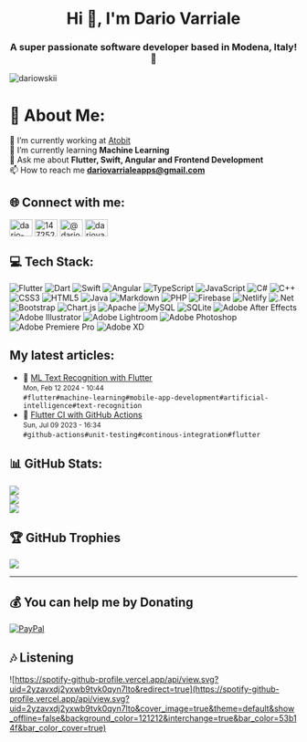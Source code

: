 <h1 align="center">Hi 👋, I'm Dario Varriale</h1>
<h3 align="center">A super passionate software developer based in Modena, Italy! 🚀</h3>

<p align="left"> <img src="https://komarev.com/ghpvc/?username=dariowskii&label=Someone%20is%20watching%20me%20%F0%9F%91%80&color=0e75b6&style=flat" alt="dariowskii" /> </p>

# 💫 About Me:
🔭 I’m currently working at [Atobit](https://www.atobit.it/)<br>🌱 I’m currently learning **Machine Learning**<br>💬 Ask me about **Flutter, Swift, Angular and Frontend Development**<br>📫 How to reach me **dariovarrialeapps@gmail.com**


## 🌐 Connect with me:
<p align="left">
<a href="https://linkedin.com/in/dario-varriale" target="blank"><img align="center" src="https://raw.githubusercontent.com/rahuldkjain/github-profile-readme-generator/master/src/images/icons/Social/linked-in-alt.svg" alt="dario-varriale" height="30" width="40" /></a>
<a href="https://stackoverflow.com/users/14725239" target="blank"><img align="center" src="https://raw.githubusercontent.com/rahuldkjain/github-profile-readme-generator/master/src/images/icons/Social/stack-overflow.svg" alt="14725239" height="30" width="40" /></a>
<a href="https://medium.com/@dariovarrialeapps" target="blank"><img align="center" src="https://raw.githubusercontent.com/rahuldkjain/github-profile-readme-generator/master/src/images/icons/Social/medium.svg" alt="@dariovarrialeapps" height="30" width="40" /></a>
<a href="https://www.hackerrank.com/dariovarriale" target="blank"><img align="center" src="https://raw.githubusercontent.com/rahuldkjain/github-profile-readme-generator/master/src/images/icons/Social/hackerrank.svg" alt="dariovarriale" height="30" width="40" /></a>
</p>

## 💻 Tech Stack:
![Flutter](https://img.shields.io/badge/Flutter-%2302569B.svg?style=flat&logo=Flutter&logoColor=white) ![Dart](https://img.shields.io/badge/dart-%230175C2.svg?style=flat&logo=dart&logoColor=white) ![Swift](https://img.shields.io/badge/swift-F54A2A?style=flat&logo=swift&logoColor=white) ![Angular](https://img.shields.io/badge/angular-%23DD0031.svg?style=flat&logo=angular&logoColor=white) ![TypeScript](https://img.shields.io/badge/typescript-%23007ACC.svg?style=flat&logo=typescript&logoColor=white) ![JavaScript](https://img.shields.io/badge/javascript-%23323330.svg?style=flat&logo=javascript&logoColor=%23F7DF1E) ![C#](https://img.shields.io/badge/c%23-%23239120.svg?style=flat&logo=c-sharp&logoColor=white) ![C++](https://img.shields.io/badge/c++-%2300599C.svg?style=flat&logo=c%2B%2B&logoColor=white) ![CSS3](https://img.shields.io/badge/css3-%231572B6.svg?style=flat&logo=css3&logoColor=white)  ![HTML5](https://img.shields.io/badge/html5-%23E34F26.svg?style=flat&logo=html5&logoColor=white) ![Java](https://img.shields.io/badge/java-%23ED8B00.svg?style=flat&logo=java&logoColor=white) ![Markdown](https://img.shields.io/badge/markdown-%23000000.svg?style=flat&logo=markdown&logoColor=white) ![PHP](https://img.shields.io/badge/php-%23777BB4.svg?style=flat&logo=php&logoColor=white) ![Firebase](https://img.shields.io/badge/firebase-%23039BE5.svg?style=flat&logo=firebase) ![Netlify](https://img.shields.io/badge/netlify-%23000000.svg?style=flat&logo=netlify&logoColor=#00C7B7) ![.Net](https://img.shields.io/badge/.NET-5C2D91?style=flat&logo=.net&logoColor=white) ![Bootstrap](https://img.shields.io/badge/bootstrap-%23563D7C.svg?style=flat&logo=bootstrap&logoColor=white) ![Chart.js](https://img.shields.io/badge/chart.js-F5788D.svg?style=flat&logo=chart.js&logoColor=white) ![Apache](https://img.shields.io/badge/apache-%23D42029.svg?style=flat&logo=apache&logoColor=white) ![MySQL](https://img.shields.io/badge/mysql-%2300f.svg?style=flat&logo=mysql&logoColor=white) ![SQLite](https://img.shields.io/badge/sqlite-%2307405e.svg?style=flat&logo=sqlite&logoColor=white) ![Adobe After Effects](https://img.shields.io/badge/Adobe%20After%20Effects-9999FF.svg?style=flat&logo=Adobe%20After%20Effects&logoColor=white) ![Adobe Illustrator](https://img.shields.io/badge/adobeillustrator-%23FF9A00.svg?style=flat&logo=adobeillustrator&logoColor=white) ![Adobe Lightroom](https://img.shields.io/badge/Adobe%20Lightroom-31A8FF.svg?style=flat&logo=Adobe%20Lightroom&logoColor=white) ![Adobe Photoshop](https://img.shields.io/badge/adobephotoshop-%2331A8FF.svg?style=flat&logo=adobephotoshop&logoColor=white) ![Adobe Premiere Pro](https://img.shields.io/badge/Adobe%20Premiere%20Pro-9999FF.svg?style=flat&logo=Adobe%20Premiere%20Pro&logoColor=white) ![Adobe XD](https://img.shields.io/badge/Adobe%20XD-470137?style=flat&logo=Adobe%20XD&logoColor=#FF61F6)

## My latest articles:

<!-- BLOG-POST-LIST:START -->
 - 🌮 [ML Text Recognition with Flutter](https://medium.com/@dariovarrialeapps/ml-text-recognition-with-flutter-90894e4829cf?source=rss-cb3031674bc4------2) <br/> <small>Mon, Feb 12 2024 - 10:44</small> <br/> <code>#flutter</code><code>#machine-learning</code><code>#mobile-app-development</code><code>#artificial-intelligence</code><code>#text-recognition</code>
 - 💯 [Flutter CI with GitHub Actions](https://medium.com/@dariovarrialeapps/flutter-ci-with-github-actions-8216944aa8d3?source=rss-cb3031674bc4------2) <br/> <small>Sun, Jul 09 2023 - 16:34</small> <br/> <code>#github-actions</code><code>#unit-testing</code><code>#continous-integration</code><code>#flutter</code><!-- BLOG-POST-LIST:END -->

## 📊 GitHub Stats:
![](https://github-readme-stats.vercel.app/api/top-langs/?username=dariowskii&theme=dracula&hide_border=true&cache_seconds=60&include_all_commits=true&count_private=true&layout=compact)<br/>
![](https://github-readme-stats.vercel.app/api?username=dariowskii&theme=dracula&hide_border=true&cache_seconds=60&include_all_commits=true&count_private=false)<br/>
![](https://github-readme-streak-stats.herokuapp.com/?user=dariowskii&theme=dracula&cache_seconds=60&hide_border=true)

## 🏆 GitHub Trophies
![](https://github-profile-trophy.vercel.app/?username=dariowskii&theme=dracula&no-frame=true&no-bg=false&margin-w=4)

---
## 💰 You can help me by Donating
[![PayPal](https://img.shields.io/badge/PayPal-00457C?style=for-the-badge&logo=paypal&logoColor=white)](https://paypal.me/dariovarriale) 

## 🎶 Listening

![https://spotify-github-profile.vercel.app/api/view.svg?uid=2yzavxdj2yxwb9tvk0qyn7lto&redirect=true](https://spotify-github-profile.vercel.app/api/view.svg?uid=2yzavxdj2yxwb9tvk0qyn7lto&cover_image=true&theme=default&show_offline=false&background_color=121212&interchange=true&bar_color=53b14f&bar_color_cover=true)
